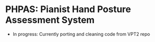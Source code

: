 # PHPAS: Pianist Hand Posture Assessment System

- In progress: Currently porting and cleaning code from VPT2 repo
